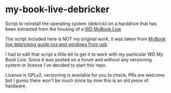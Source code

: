# my-book-live-debricker

Script to reinstall the operating system (debrick) on a harddrive that has been extracted from the housing of a [WD MyBook Live](http://www.wdc.com/sp/products/products.aspx?id=280)

The script included here is NOT my original work, it was taken from [MyBook live debricking guide osx and windows from usb](http://mybookworld.wikidot.com/mybook-live-debricking-guide-osx-and-windows) 

I had to edit that script a little bit to get it to work with my particular WD My Book Live. Since it was posted on a forum and without any versioning system or license I've decided to start this repo.

License is GPLv2, versioning is available for you to check, PRs are welcome but I guess there won't be much since by now this is an old piece of hardware.
